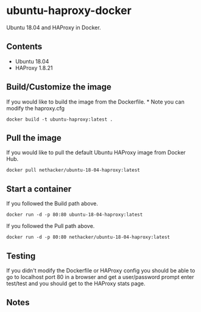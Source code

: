 # ubuntu-haproxy-docker
Ubuntu 18.04 and HAProxy in Docker.

## Contents
- Ubuntu 18.04
- HAProxy 1.8.21

## Build/Customize the image
If you would like to build the image from the Dockerfile. * Note you can modify the haproxy.cfg
```
docker build -t ubuntu-haproxy:latest .
```

## Pull the image
If you would like to pull the default Ubuntu HAProxy image from Docker Hub.
```
docker pull nethacker/ubuntu-18-04-haproxy:latest
```

## Start a container
If you followed the Build path above.
```
docker run -d -p 80:80 ubuntu-18-04-haproxy:latest
```
If you followed the Pull path above.
```
docker run -d -p 80:80 nethacker/ubuntu-18-04-haproxy:latest
```

## Testing
If you didn't modify the Dockerfile or HAProxy config you should be able to go to localhost port 80 in a browser and get a user/password prompt enter test/test and you should get to the HAProxy stats page.

## Notes

